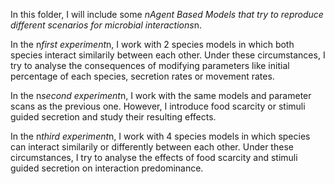 In this folder, I will include some *nAgent Based Models that try to reproduce different scenarios for microbial interactions*n.

In the n*first experiment*n, I work with 2 species models in which both species interact similarily between each other. Under these circumstances, I try to analyse the consequences of modifying parameters like initial percentage of each species, secretion rates or movement rates.

In the n*second experiment*n, I work with the same models and parameter scans as the previous one. However, I introduce food scarcity or stimuli guided secretion and study their resulting effects.

In the n*third experiment*n, I work with 4 species models in which species can interact similarily or differently between each other. Under these circumstances, I try to analyse the effects of food scarcity and stimuli guided secretion on interaction predominance.
